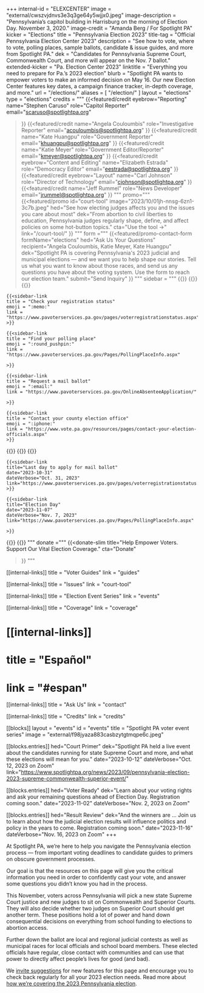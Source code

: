 +++
internal-id = "ELEXCENTER"
image = "external/cwszvjdnvs3e3q3ge64y5wjjx0.jpeg"
image-description = "Pennsylvania’s capitol building in Harrisburg on the morning of Election Day. November 3, 2020."
image-credit = "Amanda Berg / For Spotlight PA"
kicker = "Elections"
title = "Pennsylvania Election 2023"
title-tag = "Official Pennsylvania Election Center 2023"
description = "See how to vote, where to vote, polling places, sample ballots, candidate & issue guides, and more from Spotlight PA."
dek = "Candidates for Pennsylvania Supreme Court, Commonwealth Court, and more will appear on the Nov. 7 ballot."
extended-kicker = "Pa. Election Center 2023"
linktitle = "Everything you need to prepare for Pa.’s 2023 election"
blurb = "Spotlight PA wants to empower voters to make an informed decision on May 16. Our new Election Center features key dates, a campaign finance tracker, in-depth coverage, and more."
url = "/elections/"
aliases = [
    "/election/"
]
layout = "elections"
type = "elections"
credits = """
{{<featured/credit
    eyebrow="Reporting"
    name="Stephen Caruso"
    role="Capitol Reporter"
    email="scaruso@spotlightpa.org"
>}}
{{<featured/credit
    name="Angela Couloumbis"
    role="Investigative Reporter"
    email="acouloumbis@spotlightpa.org"
>}}
{{<featured/credit
    name="Kate Huangpu"
    role="Government Reporter"
    email="khuangpu@spotlightpa.org"
>}}
{{<featured/credit
    name="Katie Meyer"
    role="Government Editor/Reporter"
    email="kmeyer@spotlightpa.org"
>}}
{{<featured/credit
    eyebrow="Content and Editing"
    name="Elizabeth Estrada"
    role="Democracy Editor"
    email="eestrada@spotlightpa.org"
>}}
{{<featured/credit
    eyebrow="Layout"
    name="Carl Johnson"
    role="Director of Technology"
    email="cjohnson@spotlightpa.org"
>}}
{{<featured/credit
    name="Jeff Rummel"
    role="News Developer"
    email="jrummel@spotlightpa.org"
>}}
"""
promo="""
{{<featured/promo
    id="court-tool"
    image="2023/10/01jh-nnsg-6zn1-3c7b.jpeg"
    hed="See how electing judges affects you and the issues you care about most"
    dek="From abortion to civil liberties to education, Pennsylvania judges regularly shape, define, and affect policies on some hot-button topics."
    cta="Use the tool →"
    link="/court-tool/"
>}}
"""
form ="""
{{<featured/promo-contact-form
  formName="elections"
  hed="Ask Us Your Questions"
  recipient="Angela Couloumbis, Katie Meyer, Kate Huangpu"
  dek="Spotlight PA is covering Pennsylvania's 2023 judicial and municipal elections — and we want you to help shape our stories. Tell us what you want to know about those races, and send us any questions you have about the voting system. Use the form to reach our election team."
  submit="Send Inquiry"
>}}
"""
sidebar = """
{{<landing-sidebar>}}
  {{<sidebar-links hed="State Election Resources">}}
    {{<sidebar-link
    title = "Register to vote"
    emoji = ":ballot_box_with_ballot:"
    link = "https://www.pavoterservices.pa.gov/pages/VoterRegistrationApplication.aspx"
    >}}

    {{<sidebar-link
    title = "Check your registration status"
    emoji = ":memo:"
    link = "https://www.pavoterservices.pa.gov/pages/voterregistrationstatus.aspx"
    >}}

    {{<sidebar-link
    title = "Find your polling place"
    emoji = ":round_pushpin:"
    link = "https://www.pavoterservices.pa.gov/Pages/PollingPlaceInfo.aspx"

    >}}

    {{<sidebar-link
    title = "Request a mail ballot"
    emoji = ":email:"
    link = "https://www.pavoterservices.pa.gov/OnlineAbsenteeApplication/"

    >}}

    {{<sidebar-link
    title = "Contact your county election office"
    emoji = ":iphone:"
    link = "https://www.vote.pa.gov/resources/pages/contact-your-election-officials.aspx"
    >}}
  {{</sidebar-links>}}
  {{<sidebar-links hed="Key Dates" event="true">}}
    {{<sidebar-link
    title="Last day to register to vote"
    date="2023-10-23"
    dateVerbose="Oct. 23, 2023"
    link="https://www.pavoterservices.pa.gov/pages/VoterRegistrationApplication.aspx"
    >}}

    {{<sidebar-link
    title="Last day to apply for mail ballot"
    date="2023-10-31"
    dateVerbose="Oct. 31, 2023"
    link="https://www.pavoterservices.pa.gov/pages/voterregistrationstatus.aspx"
    >}}

    {{<sidebar-link
    title="Election Day"
    date="2023-11-07"
    dateVerbose="Nov. 7, 2023"
    link="https://www.pavoterservices.pa.gov/Pages/PollingPlaceInfo.aspx"

    >}}
  {{</sidebar-links>}}
{{</landing-sidebar>}}
"""
donate ="""
{{<donate-slim
    title="Help Empower Voters. Support Our Vital Election Coverage."
    cta="Donate"
>}}
"""

[[internal-links]]
title = "Voter Guides"
link = "guides"

[[internal-links]]
title = "Issues"
link = "court-tool"

[[internal-links]]
title = "Election Event Series"
link = "events"

[[internal-links]]
title = "Coverage"
link = "coverage"

# [[internal-links]]
# title = "Español"
# link = "#espan"

[[internal-links]]
title = "Ask Us"
link = "contact"

[[internal-links]]
title = "Credits"
link = "credits"


[[blocks]]
layout = "events"
id = "events"
title = "Spotlight PA voter event series"
image = "external/f98jyaza883casbzytgtmqpe6c.jpeg"

[[blocks.entries]]
hed="Court Primer"
dek="Spotlight PA held a live event about the candidates running for state Supreme Court and more, and what these elections will mean for you."
date="2023-10-12"
dateVerbose="Oct. 12, 2023 on Zoom"
link="https://www.spotlightpa.org/news/2023/09/pennsylvania-election-2023-supreme-commonwealth-superior-event/"

[[blocks.entries]]
hed="Voter Ready"
dek="Learn about your voting rights and ask your remaining questions ahead of Election Day. Registration coming soon."
date="2023-11-02"
dateVerbose="Nov. 2, 2023 on Zoom"

[[blocks.entries]]
hed="Result Review"
dek="And the winners are … Join us to learn about how the judicial election results will influence politics and policy in the years to come. Registration coming soon."
date="2023-11-16"
dateVerbose="Nov. 16, 2023 on Zoom"
+++

At Spotlight PA, we’re here to help you navigate the Pennsylvania election process — from important voting deadlines to candidate guides to primers on obscure government processes. 

Our goal is that the resources on this page will give you the critical information you need in order to confidently cast your vote, and answer some questions you didn’t know you had in the process.

This November, voters across Pennsylvania will pick a new state Supreme Court justice and new judges to sit on Commonwealth and Superior Courts. They will also decide whether two judges on Superior Court should get another term. These positions hold a lot of power and hand down consequential decisions on everything from school funding to elections to abortion access.

Further down the ballot are local and regional judicial contests as well as municipal races for local officials and school board members. These elected officials have regular, close contact with communities and can use that power to directly affect people’s lives for good (and bad).

We [invite suggestions](mailto:eestrada@spotlightpa.org) for new features for this page and encourage you to check back regularly for all your 2023 election needs. Read more about [how we’re covering the 2023 Pennsylvania election](https://www.spotlightpa.org/news/2023/09/pennsylvania-general-election-2023-supreme-superior-commonwealth-court-coverage-guide/).
